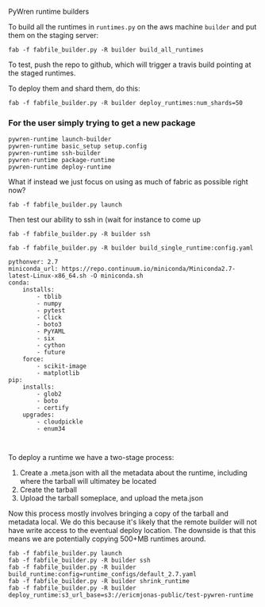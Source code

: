 PyWren runtime builders

To build all the runtimes in `runtimes.py` on the aws machine
`builder` and put them on the staging server: 

```
fab -f fabfile_builder.py -R builder build_all_runtimes 
```

To test, push the repo to github, which will trigger a travis build pointing
at the staged runtimes. 

To deploy them and shard them, do this:

```
fab -f fabfile_builder.py -R builder deploy_runtimes:num_shards=50
```


### For the user simply trying to get a new package

```
pywren-runtime launch-builder
pywren-runtime basic_setup setup.config 
pywren-runtime ssh-builder
pywren-runtime package-runtime
pywren-runtime deploy-runtime
```


What if instead we just focus on using as much of fabric
as possible right now? 
```
fab -f fabfile_builder.py launch
```

Then test our ability to ssh in (wait for instance to come up
```
fab -f fabfile_builder.py -R builder ssh
```

```
fab -f fabfile_builder.py -R builder build_single_runtime:config.yaml
```

```
pythonver: 2.7
miniconda_url: https://repo.continuum.io/miniconda/Miniconda2.7-latest-Linux-x86_64.sh -O miniconda.sh
conda:
    installs:
        - tblib
        - numpy
        - pytest
        - Click
        - boto3
        - PyYAML
        - six
        - cython
        - future
    force:
        - scikit-image
        - matplotlib
pip:
    installs:
        - glob2
        - boto
        - certify
    upgrades:
        - cloudpickle
        - enum34
        
        
```

To deploy a runtime we have a two-stage process:
1. Create a .meta.json with all the metadata about the runtime, 
   including where the tarball will ultimatey be located
2. Create the tarball
3. Upload the tarball someplace, and upload the meta.json

Now this process mostly involves bringing a copy of
the tarball and metadata local. We do this because it's
likely that the remote builder will not have write access
to the eventual deploy location. The downside
is that this means we are potentially copying 500+MB
runtimes around. 



```
fab -f fabfile_builder.py launch
fab -f fabfile_builder.py -R builder ssh
fab -f fabfile_builder.py -R builder build_runtime:config=runtime_configs/default_2.7.yaml 
fab -f fabfile_builder.py -R builder shrink_runtime
fab -f fabfile_builder.py -R builder deploy_runtime:s3_url_base=s3://ericmjonas-public/test-pywren-runtime 
